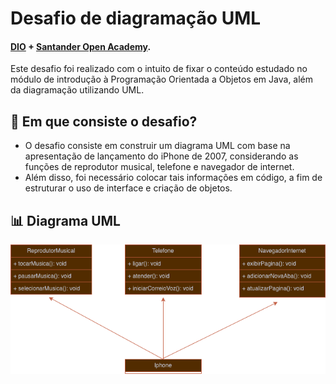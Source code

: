 
# Desafio de diagramação UML 
#### [DIO](https://web.dio.me/home) + [Santander Open Academy](https://www.santanderopenacademy.com/en/index.html).

Este desafio foi realizado com o intuito de fixar o conteúdo estudado no módulo de introdução à Programação Orientada a Objetos em Java, além da diagramação utilizando UML.

## 📱 Em que consiste o desafio?
- O desafio consiste em construir um diagrama UML com base na apresentação de lançamento do iPhone de 2007, considerando as funções de reprodutor musical, telefone e navegador de internet.
- Além disso, foi necessário colocar tais informações em código, a fim de estruturar o uso de interface e criação de objetos.

## 📊 Diagrama UML
<p align="center">
  <img src="docs/iPhone.drawio.png" alt="Diagrama de Classes">
</p>

